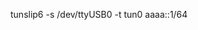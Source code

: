 <!-- https://www.iot-lab.info/tutorials/build-tunslip6/ -->

<!-- correr este comando RaspPI -->
tunslip6 -s /dev/ttyUSB0 -t tun0 aaaa::1/64